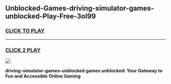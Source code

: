 
## Unblocked-Games-driving-simulator-games-unblocked-Play-Free-3ol99
<h3>
<a href="https://premium76.site?title=driving-simulator-games-unblocked&ref=15A">CLICK TO PLAY</a></h3>
<hr>

<h3>
<a href="https://premium76.site?title=driving-simulator-games-unblocked&ref=15A">CLICK 2 PLAY</a>
  
</h3>

<a href="https://premium76.site?title=driving-simulator-games-unblocked&ref=15A"><img src="https://clearcache.store/games.png"></a>


**driving-simulator-games-unblocked games unblocked: Your Gateway to Fun and Accessible Online Gaming**
